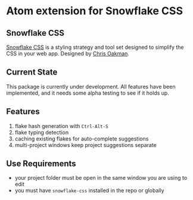 # Atom extension for Snowflake CSS

## Snowflake CSS

[Snowflake CSS](https://github.com/oakmac/snowflake-css) is a styling strategy and tool set designed to simplify the CSS in your web app. Designed by [Chris Oakman](https://github.com/oakmac).

## Current State

This package is currently under development. All features have been implemented,
and it needs some alpha testing to see if it holds up.

## Features

1. flake hash generation with `Ctrl-Alt-S`
1. flake typing detection
1. caching existing flakes for auto-complete suggestions
1. multi-project windows keep project suggestions separate

## Use Requirements

- your project folder must be open in the same window you are using to edit
- you must have `snowflake-css` installed in the repo or globally
